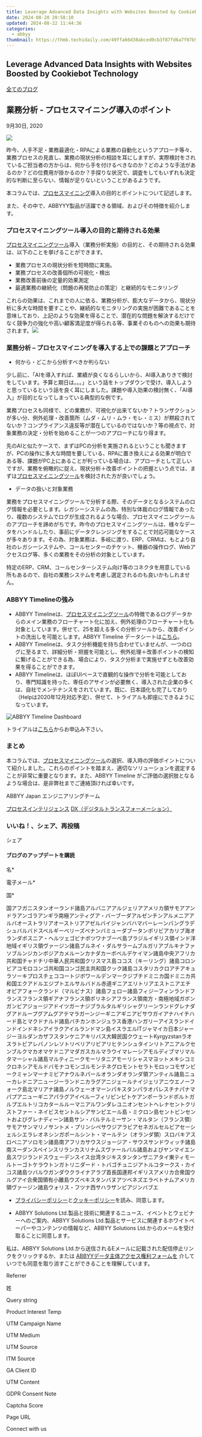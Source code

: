 ```yaml
---
title: Leverage Advanced Data Insights with Websites Boosted by Cookiebot Technology
date: 2024-08-20 20:58:10
updated: 2024-08-22 11:44:36
categories:
  - abbyy
thumbnail: https://thmb.techidaily.com/49ffa66d38abced0cb3f87fd6a7f07b59b78823dd67224be4906012f3135d98a.jpg
---
```


## Leverage Advanced Data Insights with Websites Boosted by Cookiebot Technology

[全てのブログ](https://tools.techidaily.com/abbyy/products/)

## 業務分析 - プロセスマイニング導入のポイント

9月30日, 2020

![](https://static1.abbyy.com/abbyycommedia/29671/848x444-px-4.jpg) 

昨今、人手不足・業務最適化・RPAによる業務の自動化というアプローチ等々、業務プロセスの見直し、業務の現状分析の相談を耳にしますが、実際検討をされているご担当者の方からは、何から手を付けるべきなのか？どのような手法があるのか？どの位費用が掛かるのか？手探りな状況で、調査をしてもいずれも決定的な判断に至らない、情報が足りないということがあるようです。

本コラムでは、[プロセスマイニング](https://tools.techidaily.com/abbyy/products/)導入の目的とポイントについて記述します。

また、その中で、ABBYYY製品が活躍できる領域、およびその特徴を紹介します。

### **プロセスマイニングツール導入の目的と期待される効果**

[プロセスマイニングツール](https://tools.techidaily.com/abbyy/products/)導入（業務分析実施）の目的と、その期待される効果は、以下のことを挙げることができます。

* 業務プロセスの現状分析を短時間に実施。
* 業務プロセスの改善個所の可視化・検出
* 業務改善前後の定量的効果測定
* 最適業務の継続化（問題の再発防止の策定）と継続的なモニタリング

これらの効果は、これまでの人に依る、業務分析が、膨大なデータから、現状分析に多大な時間を要すことや、継続的なモニタリングの実施が困難であることを意味しており、上記のような効果を得ることで、潜在的な問題を解決するだけでなく競争力の強化や高い顧客満足度が得られる等、事業そのものへの効果も期待されます。![](https://static1.abbyy.com/abbyycommedia/29675/848x444-px-3.jpg)

### **業務分析 – プロセスマイニングを導入する上での課題とアプローチ**

* 何から・どこから分析すべきか判らない

少し前に、「AIを導入すれば、業績が良くなるらしいから、AI導入ありきで検討をしています。予算と期日は。。。」という話をトップダウンで受け、導入しようと思っているという話を良く耳にしました。課題や導入効果の検討無く、「AI導入」が目的となってしまっている典型的な例です。

業務プロセスも同様で、どの業務が、可視化が出来てないか？トランザクションが多い分、例外処理・改善箇所（ムダ・ムリ・ムラ・モレ・ミス）が黙殺されてないか？コンプライアンス違反等が潜在しているのではないか？等の視点で、対象業務の決定・分析を始めることが一つのアプローチになり得ます。

先のAIと似たケースで、まずはPCの分析を実施されるということも聞きますが、PCの操作に多大な時間を要している、RPAに置き換えによる効果が明白である等、課題がPC上にあることが判っている場合は、アプローチとして正しいですが、業務を俯瞰的に捉え、現状分析＋改善ポイントの把握という点では、まずは[プロセスマイニングツール](https://tools.techidaily.com/abbyy/products/)を検討された方が良いでしょう。

* データの扱いと対象業務

業務をプロセスマイニングツールで分析する際、そのデータとなるシステムのログ情報を必要とします。レガシーシステムの為、特別な体裁のログ情報であったり、複数のシステムでログが生成されるような場合、プロセスマイニングツールのアプローチを諦めがちです。昨今のプロセスマイニングツールは、様々なデータをハンドルしたり、事前にデータクレンジングをすることで対応可能なケースが多々あります。その為、対象業務は、多岐に渡り、ERP、CRMは、もとより自社のレガシーシステムや、コールセンターのチケット、機器の操作ログ、Webアクセスログ等、多くの業務をその分析の対象としています。

特定のERP、CRM、コールセンターシステム向け等のコネクタを用意している所もあるので、自社の業務システムを考慮し選定されるのも良いかもしれません。

### **ABBYY Timelineの強み**

* ABBYY Timelineは、[プロセスマイニングツール](https://tools.techidaily.com/abbyy/products/)の特徴であるログデータからのメイン業務のフローチャート化に加え、例外処理のフローチャート化も対象としています。併せて、25を超える多くの分析ツールから、改善ポイントの洗出しを可能とします。ABBYY Timeline データシートは[こちら](https://static4.abbyy.com/abbyycommedia/23846/datasheet-abbyy-timeline-automatic-analysis-of-business-processes-ja-10467.pdf?itm%5Fsource=jpblog)。
* ABBYY Timelineは、タスク分析機能を持ち合わせていませんが、一つのログに至るまで、詳細分析・把握を可能とし、例外処理＋改善ポイントの検知に繋げることができる為、場合により、タスク分析まで実施せずとも改善効果を得ることができます。
* ABBYY Timelineは、ほぼUIベースで直観的な操作で分析を可能としており、専門知識を持った、専任のアサインが必要無く、導入された企業の多くは、自社でメンテナンスをされています。既に、日本語化も完了しており（Helpは2020年12月対応予定）、併せて、トライアルも即座にできるようになっています。

![ABBYY Timeline Dashboard](https://static1.abbyy.com/abbyycommedia/29252/updated-cover-image-848x444.jpg)

トライアルは[こちら](https://tools.techidaily.com/abbyy/products/)からお申込み下さい。

### **まとめ**

本コラムでは、[プロセスマイニングツール](https://tools.techidaily.com/abbyy/products/)の選択、導入時の評価ポイントについて紹介しました。これらのポイントを踏まえ、適切なソリューションを選定することが非常に重要となります。また、ABBYY Timeline がご評価の選択肢となるような場合は、是非弊社までご連絡頂ければ幸いです。

ABBYY Japan エンジニアリングチーム

[プロセスインテリジェンス](https://tools.techidaily.com/abbyy/products/) [DX（デジタルトランスフォーメーション）](https://tools.techidaily.com/abbyy/products/) 

### いいね！、シェア、再投稿

シェア 

#### ブログのアップデートを購読

名\*

電子メール\*

国\*

国アフガニスタンオーランド諸島アルバニアアルジェリアアメリカ領サモアアンドラアンゴラアンギラ南極アンティグア・バーブーダアルゼンチンアルメニアアルバオーストラリアオーストリアアゼルバイジャンバハマバーレーンバングラデシュバルバドスベルギーベリーズベナンバミューダブータンボリビアカリブ海オランダボスニア・ヘルツェゴビナボツワナブーベ島ブラジルイギリス領インド洋地域イギリス領ヴァージン諸島ブルネイ・ダルサラームブルガリアブルキナファソブルンジカンボジアカメルーンカナダカーボベルデケイマン諸島中央アフリカ共和国チャドチリ中華人民共和国クリスマス島ココス（キーリング）諸島コロンビアコモロコンゴ共和国コンゴ民主共和国クック諸島コスタリカクロアチアキュラソーキプロスチェココートジボワールデンマークジブチドミニカ国ドミニカ共和国エクアドルエジプトエルサルバドル赤道ギニアエリトリアエストニアエチオピアフォークランド（マルビナス）諸島フェロー諸島フィジーフィンランドフランスフランス領ギアナフランス領ポリネシアフランス領南方・南極地域ガボンガンビアジョージアドイツガーナジブラルタルギリシャグリーンランドグレナダグアドループグアムグアテマラガーンジーギニアギニアビサウガイアナハイチハード島とマクドナルド諸島バチカンホンジュラス香港ハンガリーアイスランドインドインドネシアイラクアイルランドマン島イスラエルITジャマイカ日本ジャージーヨルダンカザフスタンケニアキリバス大韓民国クウェートKyrgyzstanラオスラトビアレバノンレソトリベリアリビアリヒテンシュタインリトアニアルクセンブルクマカオマケドニアマダガスカルマラウイマレーシアモルディブマリマルタマーシャル諸島マルティニークモーリタニアモーリシャスマヨットメキシコミクロネシアモルドバモナコモンゴルモンテネグロモントセラトモロッコモザンビークミャンマーナミビアナウルネパールオランダオランダ領アンティル諸島ニューカレドニアニュージーランドニカラグアニジェールナイジェリアニウエノーフォーク島北マリアナ諸島ノルウェーオマーンパキスタンパラオパレスチナパナマパプアニューギニアパラグアイペルーフィリピンピトケアンポーランドポルトガルプエルトリコカタールルーマニアルワンダレユニオンセントヘレナセントクリストファー・ネイビスセントルシアサンピエール島・ミクロン島セントビンセントおよびグレナディーン諸島サン・バルテルミーサン・マルタン（フランス領）サモアサンマリノサントメ・プリンシペサウジアラビアセネガルセルビアセーシェルシエラレオネシンガポールシント・マールテン（オランダ領）スロバキアスロベニアソロモン諸島南アフリカサウスジョージア・サウスサンドウィッチ諸島南スーダンスペインスリランカスリナムスヴァールバル諸島およびヤンマイエン島スワジランドスウェーデンスイス台湾タジキスタンタンザニアタイ東ティモールトーゴトケラウトンガトリニダード・トバゴチュニジアトルコタークス・カイコス諸島ツバルウガンダウクライナアラブ首長国連邦イギリスアメリカ合衆国ウルグアイ合衆国領有小離島ウズベキスタンバヌアツベネズエラベトナムアメリカ領ヴァージン諸島ウォリス・フツナ西サハラザンビアジンバブエ

* [プライバシーポリシー](https://tools.techidaily.com/abbyy/products/)と[クッキーポリシー](https://tools.techidaily.com/abbyy/products/)を読み、同意します。

* ABBYY Solutions Ltd.製品と技術に関連するニュース、イベントとウェビナーへのご案内、ABBYY Solutions Ltd.製品とサービスに関連するホワイトペーパーやコンテンツの情報など、ABBYY Solutions Ltd.からのメールを受け取ることに同意します。  
    
私は、ABBYY Solutions Ltd.から送信されるEメールに記載された配信停止リンクをクリックするか、または [ABBYYデータ主体アクセス権利フォームを](https://tools.techidaily.com/abbyy/products/) 介していつでも同意を取り消すことができることを理解しています。

Referrer

姓

Query string

Product Interest Temp

UTM Campaign Name

UTM Medium

UTM Source

ITM Source

GA Client ID

UTM Content

GDPR Consent Note

Captcha Score

Page URL

Connect with us

<ins class="adsbygoogle"
     style="display:block"
     data-ad-format="autorelaxed"
     data-ad-client="ca-pub-7571918770474297"
     data-ad-slot="1223367746"></ins>



<ins class="adsbygoogle"
     style="display:block"
     data-ad-client="ca-pub-7571918770474297"
     data-ad-slot="8358498916"
     data-ad-format="auto"
     data-full-width-responsive="true"></ins>
